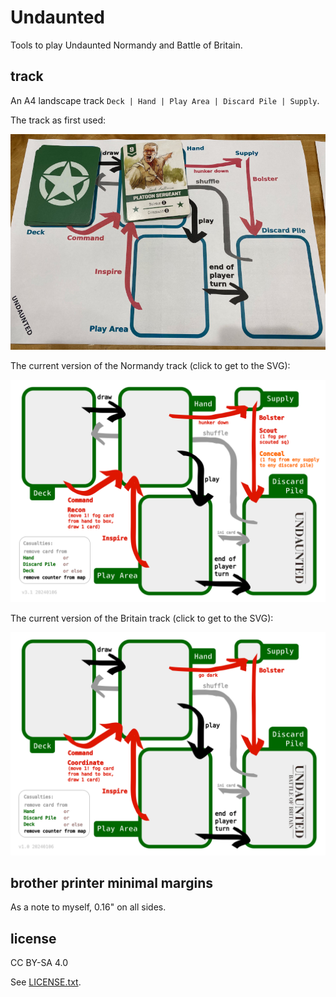 
# Undaunted

Tools to play Undaunted Normandy and Battle of Britain.


## track

An A4 landscape track `Deck | Hand | Play Area | Discard Pile | Supply`.

The track as first used:

![the track in use](doc/track_photo.jpg)

The current version of the Normandy track (click to get to the SVG):

[![the track itself (png)](doc/normandy_track.png)](track/normandy.svg)

The current version of the Britain track (click to get to the SVG):

[![the track itself (png)](doc/britain_track.png)](track/britain.svg)


## brother printer minimal margins

As a note to myself, 0.16" on all sides.


## license

CC BY-SA 4.0

See [LICENSE.txt](LICENSE.txt).

